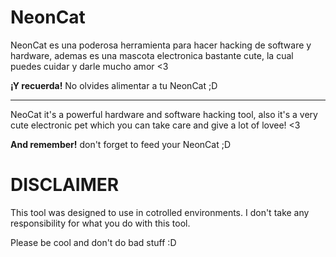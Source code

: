 # NeonCat

NeonCat es una poderosa herramienta para hacer hacking de software y hardware, ademas es una mascota electronica bastante cute, la cual puedes cuidar y darle mucho amor <3


__¡Y recuerda!__ No olvides alimentar a tu NeonCat ;D

---
NeoCat it's a powerful hardware and software hacking tool, also it's a very cute electronic pet which you can take care and give a lot of lovee! <3

__And remember!__ don't forget to feed your NeonCat ;D



# **DISCLAIMER**
This tool was designed to use in cotrolled environments. I don't take any responsibility for what you do with this tool.

Please be cool and don't do bad stuff :D